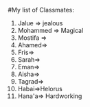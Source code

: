 #My list of Classmates:
1. Jalue => jealous   
2. Mohammed =>  Magical
3. Mostifa =>
4. Ahamed=>
5. Fris=> 
6. Sarah=>
7. Eman=> 
8. Aisha=>
9. Tagrad=>
10. Habai=>Helorus
11. Hana'a=> Hardworking 
